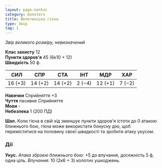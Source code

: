 ```yaml
---
layout: page-nontoc
category: monsters
title: Велетенська гієна
type: Звір
tag: 1
---
```


_Звір великого розміру, невизначений_

**Клас захисту** 12    
**Пункти здоров'я** 45 (6к10 + 12)    
**Швидкість** 50 ф.

| СИЛ     | СПР     | СТА     | ІНТ    | МДР     | ХАР    |
| ------- | ------- | ------- | ------ | ------- | ------ |
| 16 (+3) | 14 (+2) | 14 (+2) | 2 (−4) | 12 (+1) | 7 (−2) |

**Навички** Сприйняття +3    
**Чуття** пасивне Сприйняття    
**Мови** -    
**Небезпека** 1 (200 ПД)

**Шал.** Коли гієна в свій хід зменшує пункти здоров'я істоти до 0 атакою ближнього бою, гієна може використати бонусну дію, щоб переміститися на половину своєї швидкості та зробити атаку укусом.

### Дії
**Укус.** _Атака зброєю ближнього бою:_ +5 до влучання, досяжність 5 ф, одна ціль. _Влучання:_ 10 (2к6 + 3) колотих ушкоджень. 